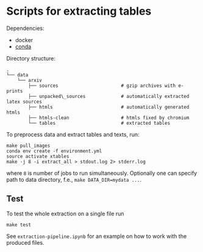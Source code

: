 # Scripts for extracting tables

Dependencies:
 * docker
 * [conda](https://www.anaconda.com/distribution/)

Directory structure:
```
.
└── data
    └── arxiv
        ├── sources                       # gzip archives with e-prints
        ├── unpacked\_sources             # automatically extracted latex sources
        ├── htmls                         # automatically generated htmls
        ├── htmls-clean                   # htmls fixed by chromium
        └── tables                        # extracted tables
```


To preprocess data and extract tables and texts, run:
```
make pull_images
conda env create -f environment.yml
source activate xtables
make -j 8 -i extract_all > stdout.log 2> stderr.log
```
where `8` is number of jobs to run simultaneously. Optionally one can specify path to data directory, f.e., `make DATA_DIR=mydata ...`.

## Test
To test the whole extraction on a single file run
```
make test
```

See `extraction-pipeline.ipynb` for an example on how to work with the produced files.
